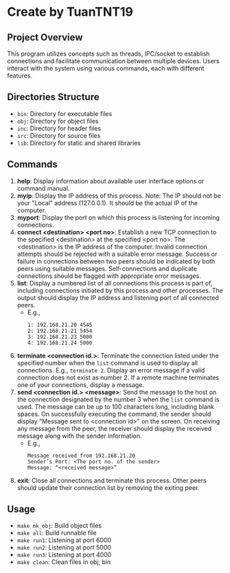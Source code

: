 # Create by TuanTNT19


## Project Overview
This program utilizes concepts such as threads, IPC/socket to establish connections and facilitate communication between multiple devices. Users interact with the system using various commands, each with different features.

## Directories Structure
- `bin`: Directory for executable files
- `obj`: Directory for object files
- `inc`: Directory for header files
- `src`: Directory for source files
- `lib`: Directory for static and shared libraries

## Commands
1. **help**: Display information about available user interface options or command manual.
2. **myip**: Display the IP address of this process. Note: The IP should not be your "Local" address (127.0.0.1). It should be the actual IP of the computer.
3. **myport**: Display the port on which this process is listening for incoming connections.
4. **connect \<destination\> \<port no\>**: Establish a new TCP connection to the specified \<destination\> at the specified \<port no\>. The \<destination\> is the IP address of the computer. Invalid connection attempts should be rejected with a suitable error message. Success or failure in connections between two peers should be indicated by both peers using suitable messages. Self-connections and duplicate connections should be flagged with appropriate error messages.
5. **list**: Display a numbered list of all connections this process is part of, including connections initiated by this process and other processes. The output should display the IP address and listening port of all connected peers.
   - E.g., 
     ```
     1: 192.168.21.20 4545
     2: 192.168.21.21 5454
     3: 192.168.21.23 5000
     4: 192.168.21.24 5000
     ```
6. **terminate \<connection id.\>**: Terminate the connection listed under the specified number when the `list` command is used to display all connections. E.g., `terminate 2`. Display an error message if a valid connection does not exist as number 2. If a remote machine terminates one of your connections, display a message.
7. **send \<connection id.\> \<message\>**: Send the message to the host on the connection designated by the number 3 when the `list` command is used. The message can be up to 100 characters long, including blank spaces. On successfully executing the command, the sender should display "Message sent to \<connection id\>" on the screen. On receiving any message from the peer, the receiver should display the received message along with the sender information.
   - E.g., 
     ```
     Message received from 192.168.21.20
     Sender’s Port: <The port no. of the sender>
     Message: “<received message>”
     ```
8. **exit**: Close all connections and terminate this process. Other peers should update their connection list by removing the exiting peer.

## Usage
- `make mk_obj`: Build object files
- `make all`: Build runnable file
- `make run1`: Listening at port 6000
- `make run2`: Listening at port 5000
- `make run3`: Listening at port 4000
- `make clean`: Clean files in obj, bin